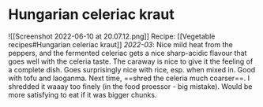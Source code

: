 # Hungarian celeriac kraut
![[Screenshot 2022-06-10 at 20.07.12.png]]
Recipe: [[Vegetable recipes#Hungarian celeriac kraut]]
_2022-03_:
Nice mild heat from the peppers, and the fermented celeriac gets a nice sharp-acidic flavour that goes well with the celeria taste. The caraway is nice to give it the feeling of a complete dish.
Goes surprisingly nice with rice, esp. when mixed in. Good with tofu and laoganma.
Next time, ==shred the celeria much coarser==. I shredded it waaay too finely (in the food proessor - big mistake). Would be more satisfying to eat if it was bigger chunks.
